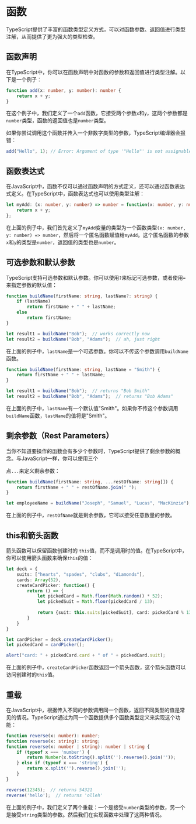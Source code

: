# 函数


TypeScript提供了丰富的函数类型定义方式，可以对函数参数、返回值进行类型注解，从而提供了更为强大的类型检查。

## 函数声明

在TypeScript中，你可以在函数声明中对函数的参数和返回值进行类型注解。以下是一个例子：

```typescript
function add(x: number, y: number): number {
    return x + y;
}
```

在这个例子中，我们定义了一个`add`函数，它接受两个参数`x`和`y`，这两个参数都是`number`类型，函数的返回值也是`number`类型。

如果你尝试调用这个函数并传入一个非数字类型的参数，TypeScript编译器会报错：

```typescript
add("Hello", 1); // Error: Argument of type '"Hello"' is not assignable to parameter of type 'number'.
```

## 函数表达式

在JavaScript中，函数不仅可以通过函数声明的方式定义，还可以通过函数表达式定义。在TypeScript中，函数表达式也可以使用类型注解：

```typescript
let myAdd: (x: number, y: number) => number = function(x: number, y: number): number {
    return x + y;
};
```

在上面的例子中，我们首先定义了`myAdd`变量的类型为一个函数类型`(x: number, y: number) => number`，然后将一个匿名函数赋值给`myAdd`。这个匿名函数的参数`x`和`y`的类型是`number`，返回值的类型也是`number`。

## 可选参数和默认参数

TypeScript支持可选参数和默认参数。你可以使用`?`来标记可选参数，或者使用`= `来指定参数的默认值：

```typescript
function buildName(firstName: string, lastName?: string) {
    if (lastName)
        return firstName + " " + lastName;
    else
        return firstName;
}

let result1 = buildName("Bob");  // works correctly now
let result2 = buildName("Bob", "Adams");  // ah, just right
```

在上面的例子中，`lastName`是一个可选参数。你可以不传这个参数调用`buildName`函数。

```typescript
function buildName(firstName: string, lastName = "Smith") {
    return firstName + " " + lastName;
}

let result1 = buildName("Bob");  // returns "Bob Smith"
let result2 = buildName("Bob", "Adams");  // returns "Bob Adams"
```

在上面的例子中，`lastName`有一个默认值"Smith"。如果你不传这个参数调用`buildName`函数，`lastName`的值将是"Smith"。

## 剩余参数（Rest Parameters）

当你不知道要操作的函数会有多少个参数时，TypeScript提供了剩余参数的概念。与JavaScript一样，你可以使用三个

点`...`来定义剩余参数：

```typescript
function buildName(firstName: string, ...restOfName: string[]) {
    return firstName + " " + restOfName.join(" ");
}

let employeeName = buildName("Joseph", "Samuel", "Lucas", "MacKinzie");
```

在上面的例子中，`restOfName`就是剩余参数，它可以接受任意数量的参数。

## this和箭头函数

箭头函数可以保留函数创建时的 `this`值，而不是调用时的值。在TypeScript中，你可以使用箭头函数来确保`this`的值：

```typescript
let deck = {
    suits: ["hearts", "spades", "clubs", "diamonds"],
    cards: Array(52),
    createCardPicker: function() {
        return () => {
            let pickedCard = Math.floor(Math.random() * 52);
            let pickedSuit = Math.floor(pickedCard / 13);
    
            return {suit: this.suits[pickedSuit], card: pickedCard % 13};
        }
    }
}

let cardPicker = deck.createCardPicker();
let pickedCard = cardPicker();

alert("card: " + pickedCard.card + " of " + pickedCard.suit);
```

在上面的例子中，`createCardPicker`函数返回一个箭头函数，这个箭头函数可以访问创建时的`this`值。

## 重载

在JavaScript中，根据传入不同的参数调用同一个函数，返回不同类型的值是常见的情况。TypeScript通过为同一个函数提供多个函数类型定义来实现这个功能：

```typescript
function reverse(x: number): number;
function reverse(x: string): string;
function reverse(x: number | string): number | string {
    if (typeof x === 'number') {
        return Number(x.toString().split('').reverse().join(''));
    } else if (typeof x === 'string') {
        return x.split('').reverse().join('');
    }
}

reverse(12345);  // returns 54321
reverse('hello');  // returns 'olleh'
```

在上面的例子中，我们定义了两个重载：一个是接受`number`类型的参数，另一个是接受`string`类型的参数。然后我们在实现函数中处理了这两种情况。
